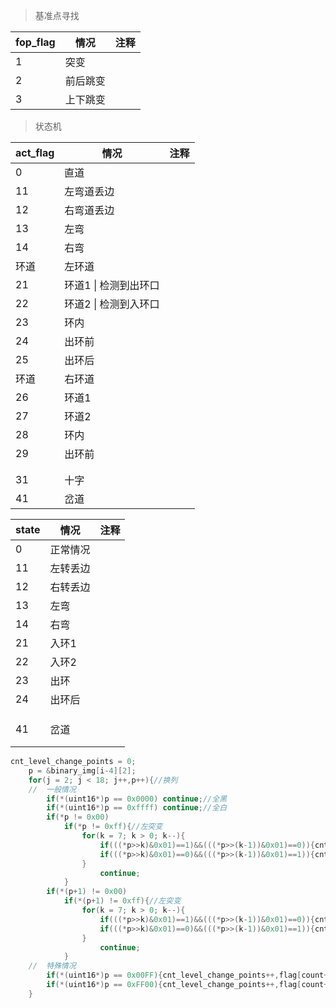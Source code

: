 >   基准点寻找

| fop_flag | 情况     | 注释 |
| -------- | -------- | ---- |
| 1        | 突变     |      |
| 2        | 前后跳变 |      |
| 3        | 上下跳变 |      |
>   状态机

| act_flag | 情况                  | 注释 |
| -------- | --------------------- | ---- |
| 0        | 直道                  |      |
| 11       | 左弯道丢边            |      |
| 12       | 右弯道丢边            |      |
| 13       | 左弯                  |      |
| 14       | 右弯                  |      |
| 环道     | 左环道                |      |
| 21       | 环道1 \| 检测到出环口 |      |
| 22       | 环道2 \| 检测到入环口 |      |
| 23       | 环内                  |      |
| 24       | 出环前                |      |
| 25       | 出环后                |      |
| 环道     | 右环道                |      |
| 26       | 环道1                 |      |
| 27       | 环道2                 |      |
| 28       | 环内                  |      |
| 29       | 出环前                |      |
|          |                       |      |
|          |                       |      |
| 31       | 十字                  |      |
| 41       | 岔道                  |      |

| state | 情况     | 注释 |
| ----- | -------- | ---- |
| 0     | 正常情况 |      |
| 11    | 左转丢边 |      |
| 12    | 右转丢边 |      |
| 13    | 左弯     |      |
| 14    | 右弯     |      |
| 21    | 入环1    |      |
| 22    | 入环2    |      |
| 23    | 出环     |      |
| 24    | 出环后   |      |
|       |          |      |
|       |          |      |
|       |          |      |
| 41    | 岔道     |      |
|       |          |      |
|       |          |      |



```c
cnt_level_change_points = 0;
    p = &binary_img[i-4][2];
    for(j = 2; j < 18; j++,p++){//换列
    //	一般情况
        if(*(uint16*)p == 0x0000) continue;//全黑
        if(*(uint16*)p == 0xffff) continue;//全白
 		if(*p != 0x00)
			if(*p != 0xff){//左突变
				for(k = 7; k > 0; k--){
                    if(((*p>>k)&0x01)==1)&&(((*p>>(k-1))&0x01)==0)){cnt_level_change_points++,flag[count++]=2;continue;}//白黑跳变
                    if(((*p>>k)&0x01)==0)&&(((*p>>(k-1))&0x01)==1)){cnt_level_change_points++,flag[count++]=1;continue;}//黑白跳变
                }
					continue;
			}
		if(*(p+1) != 0x00)
			if(*(p+1) != 0xff){//左突变
				for(k = 7; k > 0; k--){
                    if(((*p>>k)&0x01)==1)&&(((*p>>(k-1))&0x01)==0)){cnt_level_change_points++,flag[count++]=2;continue;}//白黑跳变
                    if(((*p>>k)&0x01)==0)&&(((*p>>(k-1))&0x01)==1)){cnt_level_change_points++,flag[count++]=1;continue;}//黑白跳变
                }
					continue;
			}
    //	特殊情况
        if(*(uint16*)p == 0x00FF){cnt_level_change_points++,flag[count++] = 2;continue}//左白右黑跳变
		if(*(uint16*)p == 0xFF00){cnt_level_change_points++,flag[count++] = 1;continue;}//左黑右白跳变
    }
```

